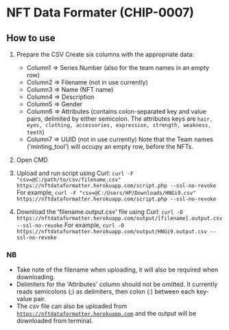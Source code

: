 # NFT Data Formater (CHIP-0007)

## How to use
1. Prepare the CSV
   Create six columns with the appropriate data: 
   - Column1 => Series Number (also for the team names in an empty row)
   - Column2 => Filename (not in use currently)
   - Column3 => Name (NFT name)
   - Column4 => Description
   - Column5 => Gender
   - Column6 => Attributes (contains colon-separated key and value pairs, delimited by either semicolon. The attributes keys are `hair, eyes, clothing, accessories, expression, strength, weakness, teeth`)
   - Column7 => UUID (not in use currently)
   Note that the Team names ('minting_tool') will occupy an empty row, before the NFTs.
   
2. Open CMD

3. Upload and run script using Curl: `curl -F "csv=@C:/path/to/csv/filename.csv" https://nftdataformatter.herokuapp.com/script.php --ssl-no-revoke`
For example, `curl -F "csv=@C:/Users/HP/Downloads/HNGi9.csv" https://nftdataformatter.herokuapp.com/script.php --ssl-no-revoke`
 
4. Download the 'filename.output.csv' file using Curl: `curl -O https://nftdataformatter.herokuapp.com/output/[filename].output.csv --ssl-no-revoke`
For example, `curl -O https://nftdataformatter.herokuapp.com/output/HNGi9.output.csv --ssl-no-revoke`

### NB
 - Take note of the filename when uploading, it will also be required when downloading.
 - Delimiters for the 'Attributes' column should not be omitted. It currently reads semicolons (;) as delimiters, then colon (:) between each key-value pair.
 - The csv file can also be uploaded from [`https://nftdataformatter.herokuapp.com`](https://nftdataformatter.herokuapp.com) and the output will be downloaded from terminal. 
